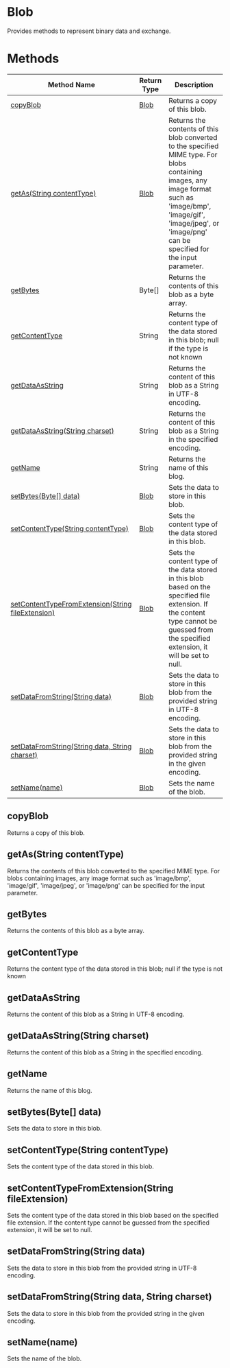 # Blob
Provides methods to represent binary data and exchange.

# Methods
|Method Name|Return Type|Description|
|-|-|-
[copyBlob](#copyblob)|[Blob](./Blob)|Returns a copy of this blob.<br />
[getAs(String contentType)](#getas~string-contenttype~)|[Blob](./Blob)|Returns the contents of this blob converted to the specified MIME type. For blobs containing images, any image format such as 'image/bmp', 'image/gif', 'image/jpeg', or 'image/png' can be specified for the input parameter.<br />
[getBytes](#getbytes)|Byte[]|Returns the contents of this blob as a byte array.<br />
[getContentType](#getcontenttype)|String|Returns the content type of the data stored in this blob; null if the type is not known<br />
[getDataAsString](#getdataasstring)|String|Returns the content of this blob as a String in UTF-8 encoding.<br />
[getDataAsString(String charset)](#getdataasstring~string-charset~)|String|Returns the content of this blob as a String in the specified encoding.<br />
[getName](#getname)|String|Returns the name of this blog.<br />
[setBytes(Byte[] data)](#setbytes~byte-data~)|[Blob](./Blob)|Sets the data to store in this blob.<br />
[setContentType(String contentType)](#setcontenttype~string-contenttype~)|[Blob](./Blob)|Sets the content type of the data stored in this blob.<br />
[setContentTypeFromExtension(String fileExtension)](#setcontenttypefromextension~string-fileextension~)|[Blob](./Blob)|Sets the content type of the data stored in this blob based on the specified file extension. If the content type cannot be guessed from the specified extension, it will be set to null.<br />
[setDataFromString(String data)](#setdatafromstring~string-data~)|[Blob](./Blob)|Sets the data to store in this blob from the provided string in UTF-8 encoding.<br />
[setDataFromString(String data, String charset)](#setdatafromstring~string-data_-string-charset~)|[Blob](./Blob)|Sets the data to store in this blob from the provided string in the given encoding.<br />
[setName(name)](#setname~name~)|[Blob](./Blob)|Sets the name of the blob.<br />

## <a name="copyblob"></a>copyBlob
Returns a copy of this blob.


## <a name="getas~string-contenttype~"></a>getAs(String contentType)
Returns the contents of this blob converted to the specified MIME type. For blobs containing images, any image format such as 'image/bmp', 'image/gif', 'image/jpeg', or 'image/png' can be specified for the input parameter.


## <a name="getbytes"></a>getBytes
Returns the contents of this blob as a byte array.


## <a name="getcontenttype"></a>getContentType
Returns the content type of the data stored in this blob; null if the type is not known


## <a name="getdataasstring"></a>getDataAsString
Returns the content of this blob as a String in UTF-8 encoding.


## <a name="getdataasstring~string-charset~"></a>getDataAsString(String charset)
Returns the content of this blob as a String in the specified encoding.


## <a name="getname"></a>getName
Returns the name of this blog.


## <a name="setbytes~byte-data~"></a>setBytes(Byte[] data)
Sets the data to store in this blob.


## <a name="setcontenttype~string-contenttype~"></a>setContentType(String contentType)
Sets the content type of the data stored in this blob.


## <a name="setcontenttypefromextension~string-fileextension~"></a>setContentTypeFromExtension(String fileExtension)
Sets the content type of the data stored in this blob based on the specified file extension. If the content type cannot be guessed from the specified extension, it will be set to null.


## <a name="setdatafromstring~string-data~"></a>setDataFromString(String data)
Sets the data to store in this blob from the provided string in UTF-8 encoding.


## <a name="setdatafromstring~string-data_-string-charset~"></a>setDataFromString(String data, String charset)
Sets the data to store in this blob from the provided string in the given encoding.


## <a name="setname~name~"></a>setName(name)
Sets the name of the blob.


